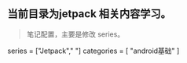 ## 当前目录为jetpack 相关内容学习。
> 笔记配置，主要是修改 series。

series = ["Jetpack"," "]
categories = [
"android基础"
]
